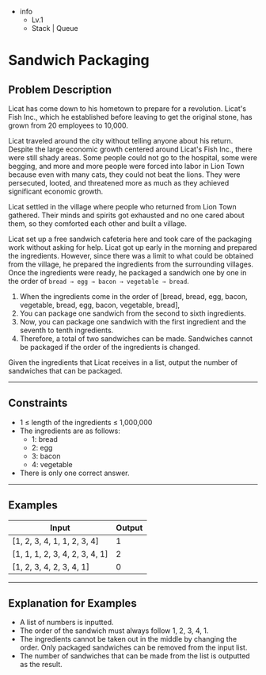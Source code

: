 - info
    - Lv.1
    - Stack | Queue

# Sandwich Packaging

## Problem Description
Licat has come down to his hometown to prepare for a revolution. Licat's Fish Inc., which he established before leaving to get the original stone, has grown from 20 employees to 10,000. 

Licat traveled around the city without telling anyone about his return. Despite the large economic growth centered around Licat's Fish Inc., there were still shady areas. Some people could not go to the hospital, some were begging, and more and more people were forced into labor in Lion Town because even with many cats, they could not beat the lions. They were persecuted, looted, and threatened more as much as they achieved significant economic growth.

Licat settled in the village where people who returned from Lion Town gathered. Their minds and spirits got exhausted and no one cared about them, so they comforted each other and built a village.

Licat set up a free sandwich cafeteria here and took care of the packaging work without asking for help. Licat got up early in the morning and prepared the ingredients. However, since there was a limit to what could be obtained from the village, he prepared the ingredients from the surrounding villages. Once the ingredients were ready, he packaged a sandwich one by one in the order of `bread → egg → bacon → vegetable → bread`.

1. When the ingredients come in the order of [bread, bread, egg, bacon, vegetable, bread, egg, bacon, vegetable, bread],
2. You can package one sandwich from the second to sixth ingredients.
3. Now, you can package one sandwich with the first ingredient and the seventh to tenth ingredients.
4. Therefore, a total of two sandwiches can be made. Sandwiches cannot be packaged if the order of the ingredients is changed.

Given the ingredients that Licat receives in a list, output the number of sandwiches that can be packaged.

---

## Constraints

- 1 ≤ length of the ingredients ≤ 1,000,000
- The ingredients are as follows:
  - 1: bread
  - 2: egg
  - 3: bacon
  - 4: vegetable
- There is only one correct answer.

---

## Examples

| Input                                | Output  |
| ---------------------------------------- | ------- |
| [1, 2, 3, 4, 1, 1, 2, 3, 4] | 1 |
| [1, 1, 1, 2, 3, 4, 2, 3, 4, 1] | 2 |
| [1, 2, 3, 4, 2, 3, 4, 1] | 0 |

---

## Explanation for Examples

- A list of numbers is inputted.
- The order of the sandwich must always follow 1, 2, 3, 4, 1.
- The ingredients cannot be taken out in the middle by changing the order. Only packaged sandwiches can be removed from the input list.
- The number of sandwiches that can be made from the list is outputted as the result.
